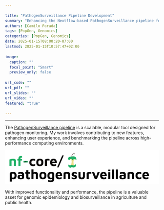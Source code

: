 ```yaml
---

title: "PathogenSurveillance Pipeline Development"
summary: "Enhancing the Nextflow-based PathogenSurveillance pipeline for improved pathogen monitoring."
authors: [Camilo Parada]
tags: [PopGen, Genomics]
categories: [PopGen, Genomics]
date: 2025-01-15T08:00:20-07:00
lastmod: 2025-01-15T10:57:47+02:00

image:
  caption: ""
  focal_point: "Smart"
  preview_only: false

url_code: ""
url_pdf: ""
url_slides: ""
url_video: ""
featured: "true"

---
```


------

The [PathogenSurveillance pipeline](https://nf-co.re/pathogensurveillance/latest) is a scalable, modular tool designed for pathogen monitoring. My work involves contributing to new features, enhancing user experience, and benchmarking the pipeline across high-performance computing environments.

![](pathogensurveillance.png)

With improved functionality and performance, the pipeline is a valuable asset for genomic epidemiology and biosurveillance in agriculture and public health.

